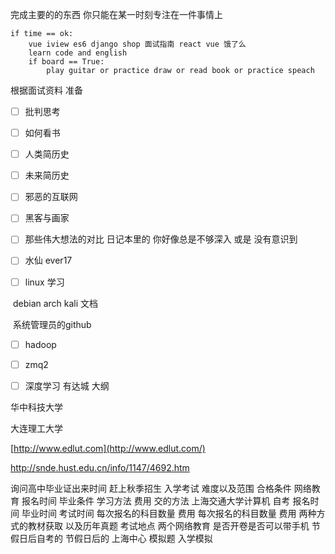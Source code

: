 完成主要的的东西 你只能在某一时刻专注在一件事情上

```
if time == ok:
    vue iview es6 django shop 面试指南 react vue 饿了么
    learn code and english
    if board == True:
        play guitar or practice draw or read book or practice speach

```
根据面试资料   准备









- [ ] 批判思考
- [ ] 如何看书
- [ ] 人类简历史
- [ ] 未来简历史
- [ ] 邪恶的互联网
- [ ] 黑客与画家







- [ ] 那些伟大想法的对比 日记本里的     你好像总是不够深入 或是 没有意识到
- [ ] 水仙 ever17


- [ ] linux 学习

​	 debian arch kali 文档

​	 系统管理员的github

- [ ] hadoop

- [ ] zmq2
- [ ] 深度学习 有达城 大纲

华中科技大学 

大连理工大学

[http://www.edlut.com](http://www.edlut.com/)

<http://snde.hust.edu.cn/info/1147/4692.htm>

询问高中毕业证出来时间
赶上秋季招生
入学考试 难度以及范围 合格条件
网络教育 报名时间 毕业条件 学习方法 费用 交的方法
上海交通大学计算机 自考
报名时间 毕业时间 考试时间 每次报名的科目数量 费用
每次报名的科目数量 费用
 两种方式的教材获取 以及历年真题 考试地点
两个网络教育
是否开卷是否可以带手机
节假日后自考的
节假日后的 上海中心
模拟题  入学模拟
